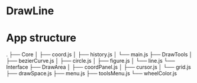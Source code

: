 # DrawLine

# App structure

.
├── Core
│   ├── coord.js
│   ├── history.js
│   └── main.js
├── DrawTools
│   ├── bezierCurve.js
│   ├── circle.js
│   ├── figure.js
│   └── line.js
└── Interface
    ├── DrawArea
    │   ├── coordPanel.js
    │   ├── cursor.js
    │   └── grid.js
    ├── drawSpace.js
    ├── menu.js
    ├── toolsMenu.js
    └── wheelColor.js
